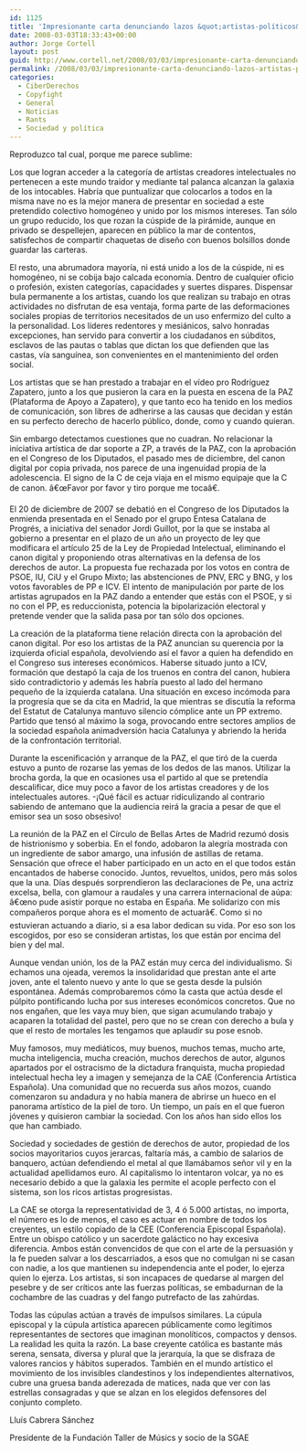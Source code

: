 ```yaml
---
id: 1125
title: 'Impresionante carta denunciando lazos &quot;artistas-polí­ticos&quot; (Plataforma Apoyo a Zapatero)'
date: 2008-03-03T18:33:43+00:00
author: Jorge Cortell
layout: post
guid: http://www.cortell.net/2008/03/03/impresionante-carta-denunciando-lazos-artistas-politicos-plataforma-apoyo-a-zapatero/
permalink: /2008/03/03/impresionante-carta-denunciando-lazos-artistas-politicos-plataforma-apoyo-a-zapatero/
categories:
  - CiberDerechos
  - Copyfight
  - General
  - Noticias
  - Rants
  - Sociedad y polí­tica
---
```

Reproduzco tal cual, porque me parece sublime:

Los que logran acceder a la categorí­a de artistas creadores intelectuales no pertenecen a este mundo traidor y mediante tal palanca alcanzan la galaxia de los intocables. Habrí­a que puntualizar que colocarlos a todos en la misma nave no es la mejor manera de presentar en sociedad a este pretendido colectivo homogéneo y unido por los mismos intereses. Tan sólo un grupo reducido, los que rozan la cúspide de la pirámide, aunque en privado se despellejen, aparecen en público la mar de contentos, satisfechos de compartir chaquetas de diseño con buenos bolsillos donde guardar las carteras.

El resto, una abrumadora mayorí­a, ni está unido a los de la cúspide, ni es homogéneo, ni se cobija bajo calcada economí­a. Dentro de cualquier oficio o profesión, existen categorí­as, capacidades y suertes dispares. Dispensar bula permanente a los artistas, cuando los que realizan su trabajo en otras actividades no disfrutan de esa ventaja, forma parte de las deformaciones sociales propias de territorios necesitados de un uso enfermizo del culto a la personalidad. Los lí­deres redentores y mesiánicos, salvo honradas excepciones, han servido para convertir a los ciudadanos en súbditos, esclavos de las pautas o tablas que dictan los que defienden que las castas, ví­a sanguí­nea, son convenientes en el mantenimiento del orden social.

Los artistas que se han prestado a trabajar en el ví­deo pro Rodrí­guez Zapatero, junto a los que pusieron la cara en la puesta en escena de la PAZ (Plataforma de Apoyo a Zapatero), y que tanto eco ha tenido en los medios de comunicación, son libres de adherirse a las causas que decidan y están en su perfecto derecho de hacerlo público, donde, como y cuando quieran.

Sin embargo detectamos cuestiones que no cuadran. No relacionar la iniciativa artí­stica de dar soporte a ZP, a través de la PAZ, con la aprobación en el Congreso de los Diputados, el pasado mes de diciembre, del canon digital por copia privada, nos parece de una ingenuidad propia de la adolescencia. El signo de la C de ceja viaja en el mismo equipaje que la C de canon. â€œFavor por favor y tiro porque me tocaâ€.

El 20 de diciembre de 2007 se debatió en el Congreso de los Diputados la enmienda presentada en el Senado por el grupo Entesa Catalana de Progrés, a iniciativa del senador Jordi Guillot, por la que se instaba al gobierno a presentar en el plazo de un año un proyecto de ley que modificara el artí­culo 25 de la Ley de Propiedad Intelectual, eliminando el canon digital y proponiendo otras alternativas en la defensa de los derechos de autor. La propuesta fue rechazada por los votos en contra de PSOE, IU, CiU y el Grupo Mixto; las abstenciones de PNV, ERC y BNG, y los votos favorables de PP e ICV. El intento de manipulación por parte de los artistas agrupados en la PAZ dando a entender que estás con el PSOE, y si no con el PP, es reduccionista, potencia la bipolarización electoral y pretende vender que la salida pasa por tan sólo dos opciones.

La creación de la plataforma tiene relación directa con la aprobación del canon digital. Por eso los artistas de la PAZ anuncian su querencia por la izquierda oficial española, devolviendo así­ el favor a quien ha defendido en el Congreso sus intereses económicos. Haberse situado junto a ICV, formación que destapó la caja de los truenos en contra del canon, hubiera sido contradictorio y además les habrí­a puesto al lado del hermano pequeño de la izquierda catalana. Una situación en exceso incómoda para la progresí­a que se da cita en Madrid, la que mientras se discutí­a la reforma del Estatut de Catalunya mantuvo silencio cómplice ante un PP extremo. Partido que tensó al máximo la soga, provocando entre sectores amplios de la sociedad española animadversión hacia Catalunya y abriendo la herida de la confrontación territorial.

Durante la escenificación y arranque de la PAZ, el que tiró de la cuerda estuvo a punto de rozarse las yemas de los dedos de las manos. Utilizar la brocha gorda, la que en ocasiones usa el partido al que se pretendí­a descalificar, dice muy poco a favor de los artistas creadores y de los intelectuales autores. -¡Qué fácil es actuar ridiculizando al contrario sabiendo de antemano que la audiencia reirá la gracia a pesar de que el emisor sea un soso obsesivo!

La reunión de la PAZ en el Cí­rculo de Bellas Artes de Madrid rezumó dosis de histrionismo y soberbia. En el fondo, adobaron la alegrí­a mostrada con un ingrediente de sabor amargo, una infusión de astillas de retama. Sensación que ofrece el haber participado en un acto en el que todos están encantados de haberse conocido. Juntos, revueltos, unidos, pero más solos que la una. Dí­as después sorprendieron las declaraciones de Pe, una actriz excelsa, bella, con glamour a raudales y una carrera internacional de aúpa: â€œno pude asistir porque no estaba en España. Me solidarizo con mis compañeros porque ahora es el momento de actuarâ€. Como si no estuvieran actuando a diario, si a esa labor dedican su vida. Por eso son los escogidos, por eso se consideran artistas, los que están por encima del bien y del mal.

Aunque vendan unión, los de la PAZ están muy cerca del individualismo. Si echamos una ojeada, veremos la insolidaridad que prestan ante el arte joven, ante el talento nuevo y ante lo que se gesta desde la pulsión espontánea. Además comprobaremos cómo la casta que actúa desde el púlpito pontificando lucha por sus intereses económicos concretos. Que no nos engañen, que les vaya muy bien, que sigan acumulando trabajo y acaparen la totalidad del pastel, pero que no se crean con derecho a bula y que el resto de mortales les tengamos que aplaudir su pose esnob.

Muy famosos, muy mediáticos, muy buenos, muchos temas, mucho arte, mucha inteligencia, mucha creación, muchos derechos de autor, algunos apartados por el ostracismo de la dictadura franquista, mucha propiedad intelectual hecha ley a imagen y semejanza de la CAE (Conferencia Artí­stica Española). Una comunidad que no recuerda sus años mozos, cuando comenzaron su andadura y no habí­a manera de abrirse un hueco en el panorama artí­stico de la piel de toro. Un tiempo, un paí­s en el que fueron jóvenes y quisieron cambiar la sociedad. Con los años han sido ellos los que han cambiado.

Sociedad y sociedades de gestión de derechos de autor, propiedad de los socios mayoritarios cuyos jerarcas, faltarí­a más, a cambio de salarios de banquero, actúan defendiendo el metal al que llamábamos señor vil y en la actualidad apellidamos euro. Al capitalismo lo intentaron volcar, ya no es necesario debido a que la galaxia les permite el acople perfecto con el sistema, son los ricos artistas progresistas.

La CAE se otorga la representatividad de 3, 4 ó 5.000 artistas, no importa, el número es lo de menos, el caso es actuar en nombre de todos los creyentes, un estilo copiado de la CEE (Conferencia Episcopal Española). Entre un obispo católico y un sacerdote galáctico no hay excesiva diferencia. Ambos están convencidos de que con el arte de la persuasión y la fe pueden salvar a los descarriados, a esos que no comulgan ni se casan con nadie, a los que mantienen su independencia ante el poder, lo ejerza quien lo ejerza. Los artistas, si son incapaces de quedarse al margen del pesebre y de ser crí­ticos ante las fuerzas polí­ticas, se embadurnan de la cochambre de las cuadras y del fango putrefacto de las zahúrdas.

Todas las cúpulas actúan a través de impulsos similares. La cúpula episcopal y la cúpula artí­stica aparecen públicamente como legí­timos representantes de sectores que imaginan monolí­ticos, compactos y densos. La realidad les quita la razón. La base creyente católica es bastante más serena, sensata, diversa y plural que la jerarquí­a, la que se disfraza de valores rancios y hábitos superados. También en el mundo artí­stico el movimiento de los invisibles clandestinos y los independientes alternativos, cubre una gruesa banda aderezada de matices, nada que ver con las estrellas consagradas y que se alzan en los elegidos defensores del conjunto completo.

Lluí­s Cabrera Sánchez
  
Presidente de la Fundación Taller de Músics y socio de la SGAE
